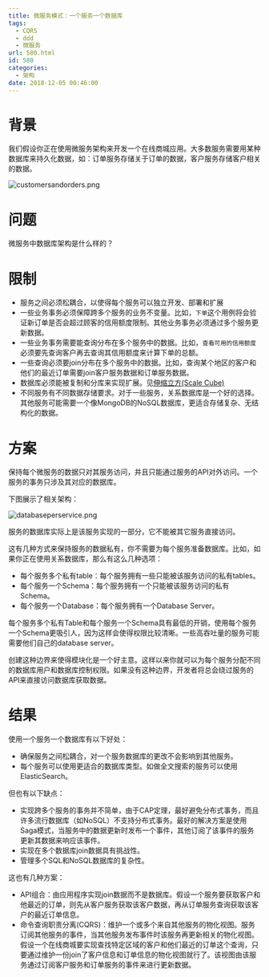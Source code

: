 ```yaml
---
title: 微服务模式：一个服务一个数据库
tags:
  - CQRS
  - ddd
  - 微服务
url: 580.html
id: 580
categories:
  - 架构
date: 2018-12-05 00:46:00
---
```


# 背景

我们假设你正在使用微服务架构来开发一个在线商城应用。大多数服务需要用某种数据库来持久化数据，如：订单服务存储关于订单的数据，客户服务存储客户相关的数据。

![customersandorders.png](http://storage.veitor.net/2018/12/2942027767.png "customersandorders.png")

<!-- more -->

问题
==

微服务中数据库架构是什么样的？

限制
==

*   服务之间必须松耦合，以使得每个服务可以独立开发、部署和扩展
*   一些业务事务必须保障跨多个服务的业务不变量。比如，`下单`这个用例将会验证新订单是否会超过顾客的信用额度限制。其他业务事务必须通过多个服务更新数据。
*   一些业务事务需要能查询分布在多个服务中的数据。比如，`查看可用的信用额度`必须要先查询客户再去查询其信用额度来计算下单的总额。
*   一些查询必须要join分布在多个服务中的数据。比如，查询某个地区的客户和他们的最近订单需要join客户服务数据和订单服务数据。
*   数据库必须能被复制和分库来实现扩展。见[伸缩立方(Scale Cube)](https://microservices.io/articles/scalecube.html)
*   不同服务有不同数据存储要求。对于一些服务，关系数据库是一个好的选择。其他服务可能需要一个像MongoDB的NoSQL数据库，更适合存储复杂、无结构化的数据。

方案
==

保持每个微服务的数据只对其服务访问，并且只能通过服务的API对外访问。一个服务的事务只涉及其对应的数据库。

下图展示了相关架构：

![databaseperservice.png](http://storage.veitor.net/2018/12/2427239515.png "databaseperservice.png")

服务的数据库实际上是该服务实现的一部分，它不能被其它服务直接访问。

这有几种方式来保持服务的数据私有，你不需要为每个服务准备数据库。比如，如果你正在使用关系数据库，那么有这么几种选项：

*   每个服务多个私有table：每个服务拥有一些只能被该服务访问的私有tables。
*   每个服务一个Schema：每个服务拥有一个只能被该服务访问的私有Schema。
*   每个服务一个Database：每个服务拥有一个Database Server。

每个服务多个私有Table和每个服务一个Schema具有最低的开销，使用每个服务一个Schema更吸引人，因为这样会使得权限比较清晰。一些高吞吐量的服务可能需要他们自己的database server。

创建这种边界来使得模块化是一个好主意。这样以来你就可以为每个服务分配不同的数据库用户和数据库控制权限。如果没有这种边界，开发者将总会绕过服务的API来直接访问数据库获取数据。

结果
==

使用一个服务一个数据库有以下好处：

*   确保服务之间松耦合，对一个服务数据库的更改不会影响到其他服务。
*   每个服务可以使用更适合的数据库类型。如做全文搜索的服务可以使用ElasticSearch。

但也有以下缺点：

*   实现跨多个服务的事务并不简单，由于CAP定理，最好避免分布式事务，而且许多流行数据库（如NoSQL）不支持分布式事务。最好的解决方案是使用Saga模式，当服务中的数据更新时发布一个事件，其他订阅了该事件的服务更新其数据来响应该事件。
*   实现在多个数据库join数据具有挑战性。
*   管理多个SQL和NoSQL数据库的复杂性。

这也有几种方案：

*   API组合：由应用程序实现join数据而不是数据库。假设一个服务要获取客户和他最近的订单，则先从客户服务获取该客户数据，再从订单服务查询获取该客户的最近订单信息。
*   命令查询职责分离(CQRS)：维护一个或多个来自其他服务的物化视图。服务订阅其他服务的事件，当其他服务发布事件时该服务再更新相关的物化视图。假设一个在线商城要实现查找特定区域的客户和他们最近的订单这个查询，只要通过维护一份join了客户信息和订单信息的物化视图就行了。该视图由该服务通过订阅客户服务和订单服务的事件来进行更新数据。